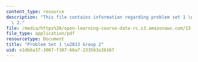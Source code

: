 ```yaml
---
content_type: resource
description: "This file contains information regarding problem set 1 \u2013 group\
  \ 2."
file: /media/https%3A/open-learning-course-data-rc.s3.amazonaws.com/15-053-optimization-methods-in-management-science-spring-2013/e1db6a373067f38766a7233563a3b167_MIT15_053S13_ps1-2.pdf
file_type: application/pdf
resourcetype: Document
title: "Problem Set 1 \u2013 Group 2"
uid: e1db6a37-3067-f387-66a7-233563a3b167
---
```

